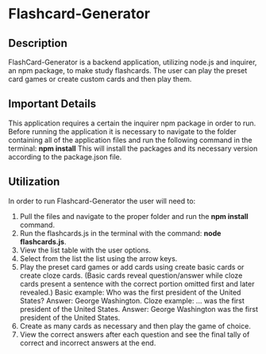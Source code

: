 # Flashcard-Generator

## Description
FlashCard-Generator is a backend application, utilizing node.js and inquirer, an npm package, to make study flashcards. The user can play the preset card games or create custom cards and then play them.

## Important Details
This application requires a certain the inquirer npm package in order to run.
Before running the application it is necessary to navigate to the folder containing all of the application files and run the following command in the terminal: **npm install**
This will install  the packages and its necessary version according to the package.json file.

## Utilization
In order to run Flashcard-Generator the user will need to: 
1. Pull the files and navigate to the proper folder and run the **npm install** command. 
2. Run the flashcards.js in the terminal with the command: **node flashcards.js**.
3. View the list table with the user options.
4. Select from the list the list using the arrow keys.
5. Play the preset card games or add cards using create basic cards or create cloze cards. (Basic cards reveal question/answer while cloze cards present a sentence with the correct portion omitted first and later revealed.)
Basic example: Who was the first president of the United States? Answer: George Washington.
Cloze example: ... was the first president of the United States. Answer: George Washington was the first president of the United States.
6. Create as many cards as necessary and then play the game of choice.
7. View the correct answers after each question and see the final tally of correct and incorrect answers at the end.